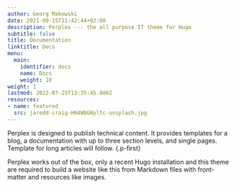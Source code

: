 ```yaml
---
author: Georg Makowski
date: 2021-09-15T11:42:44+02:00
description: Perplex --- the all purpose IT theme for Hugo
subtitle: false
title: Documentation
linktitle: Docs
menu:
  main:
    identifier: docs
    name: Docs
    weight: 10
weight: 1
lastmod: 2022-07-25T13:35:45.886Z
resources:
- name: featured
  src: jaredd-craig-HH4WBGNyltc-unsplash.jpg
---
```



Perplex is designed to publish technical content. It provides templates for a blog, a documentation with up to three section levels, and single pages. Template for long articles will follow.
{.p-first} <!--more-->

Perplex works out of the box, only a recent Hugo installation and this theme are required to build a website like this from Markdown files with front-matter and resources like images.
